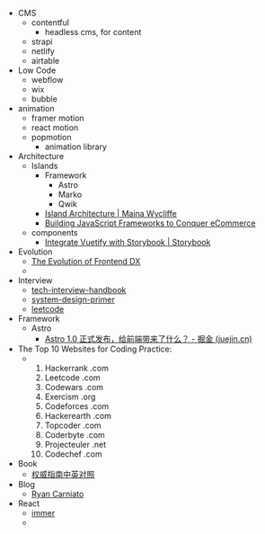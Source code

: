 - CMS
	- contentful
		- headless cms, for content
	- strapi
	- netlify
	- airtable
- Low Code
	- webflow
	- wix
	- bubble
- animation
	- framer motion
	- react motion
	- popmotion
		- animation library
- Architecture
	- Islands
		- Framework
			- Astro
			- Marko
			- Qwik
		- [Island Architecture | Maina Wycliffe](https://mainawycliffe.dev/blog/island-architecture/)
		- [Building JavaScript Frameworks to Conquer eCommerce](https://dev.to/this-is-learning/building-javascript-frameworks-to-conquer-ecommerce-3glc)
	- components
		- [Integrate Vuetify with Storybook | Storybook](https://storybook.js.org/recipes/vuetify)
- Evolution
	- [The Evolution of Frontend DX](https://uxplanet.org/the-evolution-of-frontend-dx-5b3597f58f1a)
	-
- Interview
	- [tech-interview-handbook](https://github.com/yangshun/tech-interview-handbook)
	- [system-design-primer](https://github.com/donnemartin/system-design-primer)
	- [leetcode](https://www.techinterviewhandbook.org/grind75a)
- Framework
	- Astro
		- [Astro 1.0 正式发布，给前端带来了什么？ - 掘金 (juejin.cn)](https://juejin.cn/post/7131928500373553160)
- The Top 10 Websites for Coding Practice:
	- 1. Hackerrank .com
	  2. Leetcode .com
	  3. Codewars .com
	  4. Exercism .org
	  5. Codeforces .com
	  6. Hackerearth  .com
	  7. Topcoder .com
	  8. Coderbyte .com
	  9. Projecteuler .net
	  10. Codechef .com
- Book
	- [权威指南中英对照](https://js.okten.cn/)
- Blog
	- [Ryan Carniato](https://dev.to/ryansolid)
- React
	- [immer](https://zhuanlan.zhihu.com/p/146773995)
	-